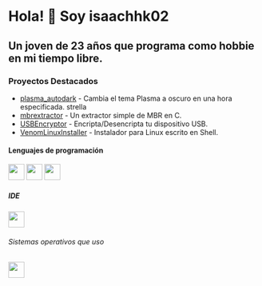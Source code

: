 <h1>
  <h1>Hola! 👋 Soy isaachhk02</h1>
  <h2>Un joven de 23 años que programa como hobbie en mi tiempo libre.</h2>
</h1>
  <h3>Proyectos Destacados</h3>
  <ul>
    <li><a href="https://github.com/isaachhk02/plasma_autodark" target="_blank" rel="noopener noreferrer">plasma_autodark</a> - Cambia el tema Plasma a oscuro en una hora especificada. strella</li>
    <li><a href="https://github.com/isaachhk02/mbrextractor" target="_blank" rel="noopener noreferrer">mbrextractor</a> - Un extractor simple de MBR en C.</li>
    <li><a href="https://github.com/isaachhk02/USBEncryptor" target="_blank" rel="noopener noreferrer">USBEncryptor</a> - Encripta/Desencripta tu dispositivo USB.</li>
    <li><a href="https://github.com/isaachhk02/VenomLinuxInstaller" target="_blank" rel="noopener noreferrer">VenomLinuxInstaller</a> - Instalador para Linux escrito en Shell.</li>
  </ul>
  <h4>Lenguajes de programación</h4>
  <p>
    <img width="32px" height="32px" src="https://cdn.jsdelivr.net/gh/devicons/devicon@latest/icons/c/c-original.svg" />
    <img width="32px" height="32px" src="https://cdn.jsdelivr.net/gh/devicons/devicon@latest/icons/csharp/csharp-original.svg" />
    <img width="32px" height="32px" src="https://cdn.jsdelivr.net/gh/devicons/devicon@latest/icons/cplusplus/cplusplus-original.svg" />
  </p>
  <h5>IDE</h5> 
  <img width="32px" height="32px" src="https://cdn.jsdelivr.net/gh/devicons/devicon@latest/icons/vscode/vscode-original.svg" />
  <h6>
    Sistemas operativos que uso
  </h6>
  <img width="32px" height="32px" src="https://cdn.jsdelivr.net/gh/devicons/devicon@latest/icons/linux/linux-original.svg" />

